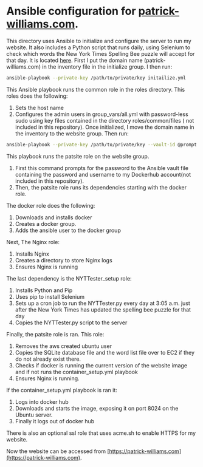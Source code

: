 # Ansible configuration for [patrick-williams.com](https://patrick-williams.com).

This directory uses Ansible to initialize and configure the server to run my website. It also includes a Python script that runs daily, using Selenium to check which words the New York Times Spelling Bee puzzle will accept for that day. It is located [here](/../../blob/main/ansible/roles/patsite/files/wordChecker/NYTTester.py). First I put the domain name (patrick-williams.com) in the inventory file in the 
initialize group. I then run:
```bash
ansible-playbook --private-key /path/to/private/key initailize.yml
```
This Ansible playbook runs the common role in the roles directory. This roles does the following:
1. Sets the host name  
2. Configures the admin users in group_vars/all.yml with password-less sudo using key files contained in the directory roles/common/files ( not included in this repository). 
Once initialized, I move the domain name in the inventory to the website group. Then run:
```bash
ansible-playbook --private-key /path/to/private/key --vault-id @prompt site.yml
```
This playbook runs the patsite role on the website group. 
1. First this command prompts for the password to the Ansible vault file containing the password and username to my Dockerhub account(not included in this repository). 
2. Then, the patsite role runs its dependencies starting with the docker role.

The docker role does the following:

1. Downloads and installs docker 
2. Creates a docker group. 
3. Adds the ansible user to the docker group 

Next, The Nginx role: 

1. Installs Nginx 
2. Creates a directory to store Nginx logs
3. Ensures Nginx is running 

The last dependency is the NYTTester_setup role:

1. Installs Python and Pip
2. Uses pip to install Selenium
3. Sets up a cron job to run the NYTTester.py every day at 3:05 a.m. just after the New York Times has updated the spelling bee puzzle for that day
4. Copies the NYTTester.py script to the server

Finally, the patsite role is ran. This role: 

1. Removes the aws created ubuntu user
2. Copies the SQLite database file and the word list file over to EC2 if they do not already exist there.
3. Checks if docker is running the current version of the website image and if not runs the container_setup.yml playbook
4. Ensures Nginx is running. 

If the container_setup.yml playbook is ran it:

1. Logs into docker hub  
3. Downloads and starts the image, exposing it on port 8024 on the Ubuntu server. 
3. Finally it logs out of docker hub 

There is also an optional ssl role that uses acme.sh to enable HTTPS for my website.

Now the website can be accessed from [https://patrick-williams.com](https://patrick-williams.com). 

